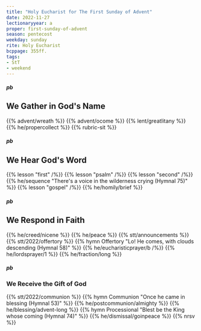 ```yaml
---
title: "Holy Eucharist for The First Sunday of Advent"
date: 2022-11-27
lectionaryyear: a
proper: first-sunday-of-advent
season: pentecost
weekday: sunday
rite: Holy Eucharist
bcppage: 355ff.
tags:
- StT
- weekend
---
```


##### pb
## We Gather in God's Name
{{% advent/wreath %}}
{{% advent/ocome %}}
{{% lent/greatlitany %}}
{{% he/propercollect %}}
{{% rubric-sit %}}

##### pb
## We Hear God's Word
{{% lesson "first" /%}}
{{% lesson "psalm" /%}}
{{% lesson "second" /%}}
{{% he/sequence "There's a voice in the wilderness crying (Hymnal 75)" %}}
{{% lesson "gospel" /%}}
{{% he/homily/brief %}}

##### pb
## We Respond in Faith
{{% he/creed/nicene %}}
{{% he/peace %}}
{{% stt/announcements %}}
{{% stt/2022/offertory %}}
{{% hymn Offertory "Lo! He comes, with clouds descending (Hymnal 58)" %}}
{{% he/eucharisticprayer/b /%}}
{{% he/lordsprayer/1 %}}
{{% he/fraction/long %}}

##### pb
### We Receive the Gift of God
{{% stt/2022/communion %}}
{{% hymn Communion "Once he came in blessing (Hymnal 53)" %}}
{{% he/postcommunion/almighty %}}
{{% he/blessing/advent-long %}}
{{% hymn Processional "Blest be the King whose coming (Hymnal 74)" %}}
{{% he/dismissal/goinpeace %}}
{{% nrsv %}}

